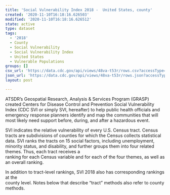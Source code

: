 ```yaml
---
title: 'Social Vulnerability Index 2018 -  United States, county'
created: '2020-11-10T16:18:16.626503'
modified: '2020-11-10T16:18:16.626512'
state: active
type: dataset
tags:
  - '2018'
  - County
  - Social Vulnerability
  - Social Vulnerability Index
  - United States
  - Vulnerable Populations
groups: []
csv_url: 'https://data.cdc.gov/api/views/48va-t53r/rows.csv?accessType=DOWNLOAD'
json_url: 'https://data.cdc.gov/api/views/48va-t53r/rows.json?accessType=DOWNLOAD'
layout: post

---
```

<p>ATSDR’s Geospatial Research, Analysis &amp; Services Program (GRASP) created Centers for Disease Control and Prevention Social Vulnerability Index (CDC SVI or simply SVI, hereafter) to help public health officials and emergency response planners identify and map the communities that will most likely need support before, during, and after a hazardous event.</p>
<p>SVI indicates the relative vulnerability of every U.S. Census tract. Census tracts are subdivisions of counties for which the Census collects statistical data. SVI ranks the tracts on 15 social factors, including unemployment, minority status, and disability, and further groups them into four related themes. Thus, each tract receives a<br />
ranking for each Census variable and for each of the four themes, as well as an overall ranking.</p>
<p>In addition to tract-level rankings, SVI 2018 also has corresponding rankings at the<br />
county level. Notes below that describe “tract” methods also refer to county methods.</p>


